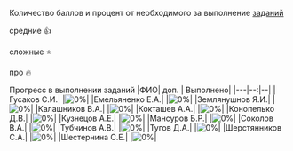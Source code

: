 Количество баллов и процент от необходимого за выполнение [заданий](progress.md)

средние :+1:

сложные :star:

про :fire: 

Прогресс в выполнении заданий 
|ФИО| доп. | Выполнено|
|---|--:|--|
|Гусаков С.И.|  |![0%](https://progress-bar.dev/0/?title=0)|
|Емельяненко Е.А.|  |![0%](https://progress-bar.dev/0/?title=0)|
|Землянушнов Я.И.|  |![0%](https://progress-bar.dev/0/?title=0)|
|Калашников В.А.|  |![0%](https://progress-bar.dev/0/?title=0)|
|Кокташев А.А.|  |![0%](https://progress-bar.dev/0/?title=0)|
|Конопелько Д.В.|  |![0%](https://progress-bar.dev/0/?title=0)|
|Кузнецов А.Е.|  |![0%](https://progress-bar.dev/0/?title=0)|
|Мансуров Б.Р.|  |![0%](https://progress-bar.dev/0/?title=0)|
|Соколов В.А.|  |![0%](https://progress-bar.dev/0/?title=0)|
|Тубчинов А.В.|  |![0%](https://progress-bar.dev/0/?title=0)|
|Тугов Д.А.|  |![0%](https://progress-bar.dev/0/?title=0)|
|Шерстянников С.А.|  |![0%](https://progress-bar.dev/0/?title=0)|
|Шестернина С.Е.|  |![0%](https://progress-bar.dev/0/?title=0)|
